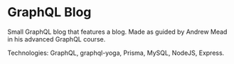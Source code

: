 # GraphQL Blog

Small GraphQL blog that features a blog. Made as guided by Andrew Mead in his advanced GraphQL course.

Technologies: GraphQL, graphql-yoga, Prisma, MySQL, NodeJS, Express.